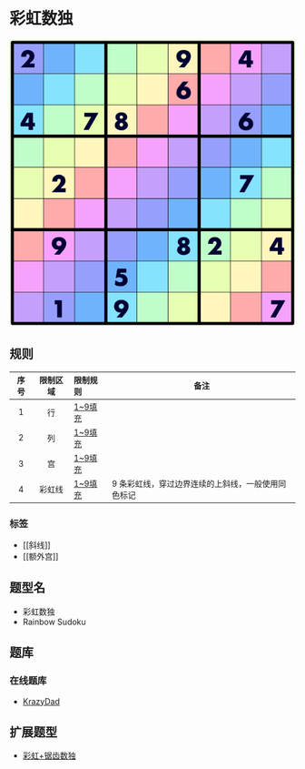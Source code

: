 # 彩虹数独

![题](../../../../../images/sudoku/彩虹数独.png)

## 规则

| 序号  | 限制区域 | 限制规则    | 备注                         |
|:---:|:----:|:--------|----------------------------|
|  1  |  行   | [1~9填充] |                            |
|  2  |  列   | [1~9填充] |                            |
|  3  |  宫   | [1~9填充] |                            |
|  4  | 彩虹线  | [1~9填充] | 9 条彩虹线，穿过边界连续的上斜线，一般使用同色标记 |

### 标签

- [[斜线]]
- [[额外宫]]

## 题型名

- 彩虹数独
- Rainbow Sudoku

## 题库

### 在线题库

- [KrazyDad](https://krazydad.com/play/rainbow/)

## 扩展题型

- [彩虹+锯齿数独](../../../混合类/彩虹+锯齿数独.md)

[1~9填充]: ../../../../../rules.md#1to9填充

